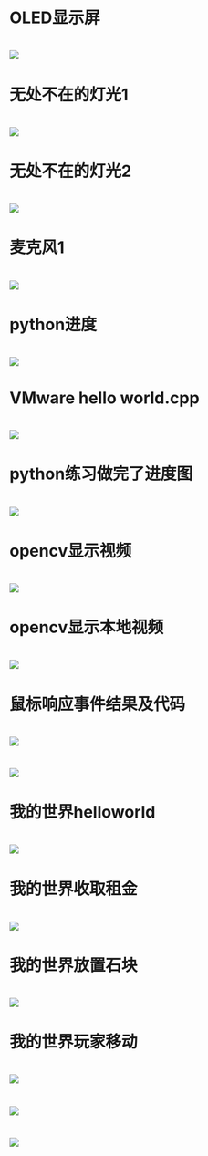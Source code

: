 # OLED显示屏
# ![](OLED显示屏.jpg)

# 无处不在的灯光1
# ![](无处不在的灯光1.jpg)

# 无处不在的灯光2
# ![](无处不在的灯光2.jpg)

# 麦克风1
# ![](麦克风1.PNG)

# python进度
# ![](python进度.PNG)

# VMware hello world.cpp
# ![](虚拟机helloworld.PNG)

# python练习做完了进度图
# ![](python练习做完了.PNG)

# opencv显示视频
# ![](显示视频.PNG)


# opencv显示本地视频
# ![](opencv读取本地视频.PNG)

# 鼠标响应事件结果及代码
# ![](鼠标响应事件结果.PNG)
# ![](鼠标响应事件代码.PNG)

# 我的世界helloworld
# ![](我的世界helloworld.png)

# 我的世界收取租金
# ![](收取租金.PNG)

# 我的世界放置石块
# ![](放置石块.PNG)

# 我的世界玩家移动
# ![](玩家移动1.PNG)
# ![](玩家移动2.PNG)
# ![](玩家移动3.PNG)

                                       
